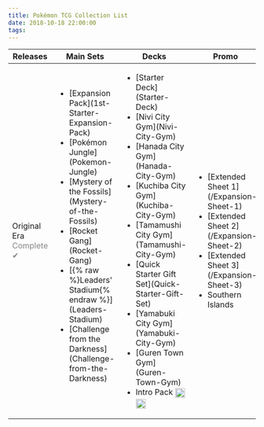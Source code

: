 ```yaml
---
title: Pokémon TCG Collection List
date: 2018-10-18 22:00:00
tags:
---
```


<table>
	<thead>
		<tr>
			<th>Releases</th>
			<th>Main Sets</th>
			<th>Decks</th>
			<th>Promo</th>
		</tr>
	</thead>
	<tbody>
		<tr>
			<td>Original Era<br/><span style="color:#858585">Complete ✔</span></td>
			<td>
				<ul>
					<li>[Expansion Pack](1st-Starter-Expansion-Pack)</li>
					<li>[Pokémon Jungle](Pokemon-Jungle) <img src="https://cdn.bulbagarden.net/upload/2/2f/SetSymbolJungle.png" height="15px" class="nofancybox" style="vertical-align: middle;"/></li>
					<li>[Mystery of the Fossils](Mystery-of-the-Fossils) <img src="https://cdn.bulbagarden.net/upload/e/e6/SetSymbolFossil.png" height="15px" class="nofancybox" style="vertical-align: middle;"/></li>
					<li>[Rocket Gang](Rocket-Gang) <img src="https://cdn.bulbagarden.net/upload/7/7e/SetSymbolTeam_Rocket.png" height="15px" class="nofancybox" style="vertical-align: middle;"/></li>
					<li>[{% raw %}Leaders' Stadium{% endraw %}](Leaders-Stadium) <img src="https://cdn.bulbagarden.net/upload/3/38/SetSymbolGym_Booster.png" height="15px" class="nofancybox" style="vertical-align: middle;"/></li>
					<li>[Challenge from the Darkness](Challenge-from-the-Darkness) <img src="https://cdn.bulbagarden.net/upload/3/38/SetSymbolGym_Booster.png" height="15px" class="nofancybox" style="vertical-align: middle;"/></li>
				</ul>
			</td>
			<td>
				<ul>
					<li>[Starter Deck](Starter-Deck)</li>
					<li>[Nivi City Gym](Nivi-City-Gym)</li>
					<li>[Hanada City Gym](Hanada-City-Gym)</li>
					<li>[Kuchiba City Gym](Kuchiba-City-Gym)</li>
					<li>[Tamamushi City Gym](Tamamushi-City-Gym)</li>
					<li>[Quick Starter Gift Set](Quick-Starter-Gift-Set)</li>
					<li>[Yamabuki City Gym](Yamabuki-City-Gym)</li>
					<li>[Guren Town Gym](Guren-Town-Gym)</li>
					<li>Intro Pack <img src="https://cdn.bulbagarden.net/upload/2/26/SetSymbolBulbasaurIntroPack.png" height="20px" class="nofancybox" style="vertical-align: middle;"/> <img src="https://cdn.bulbagarden.net/upload/d/d3/SetSymbolSquirtleIntroPack.png" height="20px" class="nofancybox" style="vertical-align: middle;"/></li>
				</ul>
			</td>
			<td>
				<ul>
					<li>[Extended Sheet 1](/Expansion-Sheet-1) <img src="https://cdn.bulbagarden.net/upload/a/af/SetSymbolVending.png" height="16px" class="nofancybox" style="vertical-align: middle;"/></li>
					<li>[Extended Sheet 2](/Expansion-Sheet-2) <img src="https://cdn.bulbagarden.net/upload/a/af/SetSymbolVending.png" height="16px" class="nofancybox" style="vertical-align: middle;"/></li>
					<li>[Extended Sheet 3](/Expansion-Sheet-3) <img src="https://cdn.bulbagarden.net/upload/a/af/SetSymbolVending.png" height="16px" class="nofancybox" style="vertical-align: middle;"/></li>
					<li>Southern Islands <img src="https://cdn.bulbagarden.net/upload/9/96/SetSymbolSouthern_Islands.png" height="15px" class="nofancybox" style="vertical-align: middle;"/></li>
				</ul>
			</td>
		</tr>
	</tbody>
</table>
